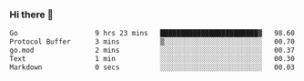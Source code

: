 ### Hi there 👋

<!--
**yeya24/yeya24** is a ✨ _special_ ✨ repository because its `README.md` (this file) appears on your GitHub profile.

Here are some ideas to get you started:

- 🔭 I’m currently working on ...
- 🌱 I’m currently learning ...
- 👯 I’m looking to collaborate on ...
- 🤔 I’m looking for help with ...
- 💬 Ask me about ...
- 📫 How to reach me: ...
- 😄 Pronouns: ...
- ⚡ Fun fact: ...
-->

<!--START_SECTION:waka-->

```txt
Go                   9 hrs 23 mins   ████████████████████████▓   98.60 %
Protocol Buffer      3 mins          ▒░░░░░░░░░░░░░░░░░░░░░░░░   00.70 %
go.mod               2 mins          ░░░░░░░░░░░░░░░░░░░░░░░░░   00.37 %
Text                 1 min           ░░░░░░░░░░░░░░░░░░░░░░░░░   00.30 %
Markdown             0 secs          ░░░░░░░░░░░░░░░░░░░░░░░░░   00.03 %
```

<!--END_SECTION:waka-->
